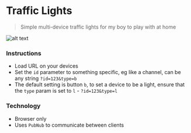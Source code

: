 # Traffic Lights
> Simple multi-device traffic lights for my boy to play with at home

![alt text](https://i.ibb.co/R4Qg6Tw/Screen-Shot-2019-12-14-at-21-36-31.png "Traffic Lights")

### Instructions
- Load URL on your devices
- Set the `id` parameter to something specific, eg like a channel, can be any string `?id=123&type=b`
- The default setting is button `b`, to set a device to be a light, ensure that the `type` param is set to `l` - `?id=123&type=l`

### Technology
- Browser only
- Uses `PubNub` to communicate between clients
